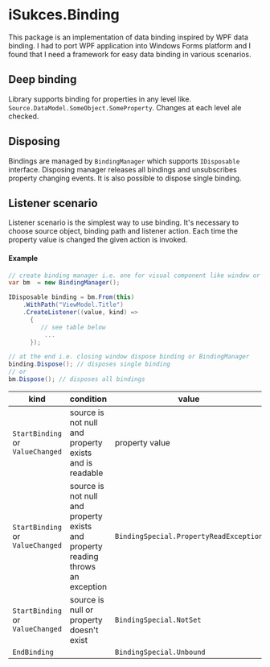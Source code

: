 # iSukces.Binding
This package is an implementation of data binding inspired by WPF data binding. I had to port WPF application into Windows Forms platform and I found that I need a framework for easy data binding in various scenarios.

## Deep binding
Library supports binding for properties in any level like. ```Source.DataModel.SomeObject.SomeProperty```. Changes at each level ale checked.

## Disposing
Bindings are managed by ```BindingManager``` which supports ```IDisposable``` interface. 
Disposing manager releases all bindings and unsubscribes property changing events.
It is also possible to dispose single binding.

## Listener scenario
Listener scenario is the simplest way to use binding. It's necessary to choose source object, binding path and listener action. Each time the property value is changed the given action is invoked.

#### Example
```c#
// create binding manager i.e. one for visual component like window or user control
var bm  = new BindingManager();

IDisposable binding = bm.From(this)
    .WithPath("ViewModel.Title")
    .CreateListener((value, kind) =>
      {
         // see table below
          ...              
      });

// at the end i.e. closing window dispose binding or BindingManager
binding.Dispose(); // disposes single binding
// or
bm.Dispose(); // disposes all bindings
```


| kind                                     | condition                                                                       |                    value                   |
|------------------------------------------|---------------------------------------------------------------------------------|--------------------------------------------|
| ```StartBinding``` or ```ValueChanged``` | source is not null and property exists and is readable                          | property value                             |
| ```StartBinding``` or ```ValueChanged``` | source is not null and property exists and property reading throws an exception | ```BindingSpecial.PropertyReadException``` |
| ```StartBinding``` or ```ValueChanged``` | source is null or property doesn't exist                                        | ```BindingSpecial.NotSet```                |
| ```EndBinding```                         |                                                                                 | ```BindingSpecial.Unbound```               |
